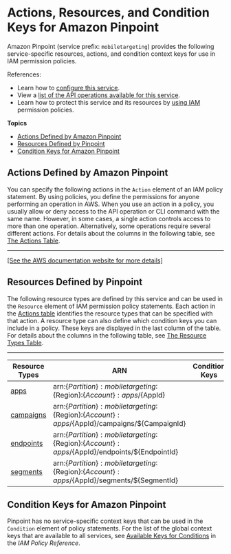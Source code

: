 # Actions, Resources, and Condition Keys for Amazon Pinpoint<a name="list_amazonpinpoint"></a>

Amazon Pinpoint \(service prefix: `mobiletargeting`\) provides the following service\-specific resources, actions, and condition context keys for use in IAM permission policies\.

References:
+ Learn how to [configure this service](http://docs.aws.amazon.com/pinpoint/latest/developerguide/)\.
+ View a [list of the API operations available for this service](http://docs.aws.amazon.com/pinpoint/latest/apireference/)\.
+ Learn how to protect this service and its resources by [using IAM](http://docs.aws.amazon.com/pinpoint/latest/developerguide/permissions-actions.html#permissions-actions-apiactions) permission policies\.

**Topics**
+ [Actions Defined by Amazon Pinpoint](#amazonpinpoint-actions-as-permissions)
+ [Resources Defined by Pinpoint](#amazonpinpoint-resources-for-iam-policies)
+ [Condition Keys for Amazon Pinpoint](#amazonpinpoint-policy-keys)

## Actions Defined by Amazon Pinpoint<a name="amazonpinpoint-actions-as-permissions"></a>

You can specify the following actions in the `Action` element of an IAM policy statement\. By using policies, you define the permissions for anyone performing an operation in AWS\. When you use an action in a policy, you usually allow or deny access to the API operation or CLI command with the same name\. However, in some cases, a single action controls access to more than one operation\. Alternatively, some operations require several different actions\. For details about the columns in the following table, see [The Actions Table](reference_policies_actions-resources-contextkeys.md#actions_table)\.


****  
[\[See the AWS documentation website for more details\]](http://docs.aws.amazon.com/IAM/latest/UserGuide/list_amazonpinpoint.html)

## Resources Defined by Pinpoint<a name="amazonpinpoint-resources-for-iam-policies"></a>

The following resource types are defined by this service and can be used in the `Resource` element of IAM permission policy statements\. Each action in the [Actions table](#amazonpinpoint-actions-as-permissions) identifies the resource types that can be specified with that action\. A resource type can also define which condition keys you can include in a policy\. These keys are displayed in the last column of the table\. For details about the columns in the following table, see [The Resource Types Table](reference_policies_actions-resources-contextkeys.md#resources_table)\.


****  

| Resource Types | ARN | Condition Keys | 
| --- | --- | --- | 
| [apps](http://docs.aws.amazon.com/pinpoint/latest/apireference/) | arn:$\{Partition\}:mobiletargeting:$\{Region\}:$\{Account\}:apps/$\{AppId\} |  | 
| [campaigns](http://docs.aws.amazon.com/pinpoint/latest/apireference/rest-api-campaigns.html) | arn:$\{Partition\}:mobiletargeting:$\{Region\}:$\{Account\}:apps/$\{AppId\}/campaigns/$\{CampaignId\} |  | 
| [endpoints](http://docs.aws.amazon.com/pinpoint/latest/apireference/rest-api-endpoints.html) | arn:$\{Partition\}:mobiletargeting:$\{Region\}:$\{Account\}:apps/$\{AppId\}/endpoints/$\{EndpointId\} |  | 
| [segments](http://docs.aws.amazon.com/pinpoint/latest/apireference/rest-api-segments.html) | arn:$\{Partition\}:mobiletargeting:$\{Region\}:$\{Account\}:apps/$\{AppId\}/segments/$\{SegmentId\} |  | 

## Condition Keys for Amazon Pinpoint<a name="amazonpinpoint-policy-keys"></a>

Pinpoint has no service\-specific context keys that can be used in the `Condition` element of policy statements\. For the list of the global context keys that are available to all services, see [Available Keys for Conditions](http://docs.aws.amazon.com/IAM/latest/UserGuide/reference_policies_condition-keys.html#AvailableKeys) in the *IAM Policy Reference*\.